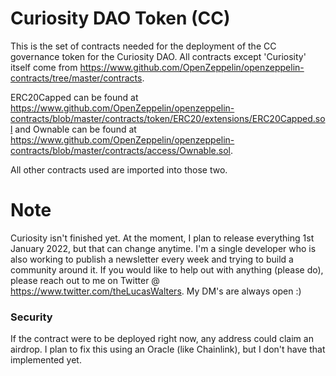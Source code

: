 # Curiosity DAO Token (CC)

This is the set of contracts needed for the deployment of the CC governance token for the Curiosity DAO.
All contracts except 'Curiosity' itself come from https://www.github.com/OpenZeppelin/openzeppelin-contracts/tree/master/contracts.

ERC20Capped can be found at https://www.github.com/OpenZeppelin/openzeppelin-contracts/blob/master/contracts/token/ERC20/extensions/ERC20Capped.sol and
Ownable can be found at https://www.github.com/OpenZeppelin/openzeppelin-contracts/blob/master/contracts/access/Ownable.sol.

All other contracts used are imported into those two.

# Note

Curiosity isn't finished yet. At the moment, I plan to release everything 1st January 2022, but that can change anytime.
I'm a single developer who is also working to publish a newsletter every week and trying to build a community around it.
If you would like to help out with anything (please do), please reach out to me on Twitter @ https://www.twitter.com/theLucasWalters.
My DM's are always open :)

### Security

If the contract were to be deployed right now, any address could claim an airdrop. I plan to fix this using an Oracle (like Chainlink),
but I don't have that implemented yet.
